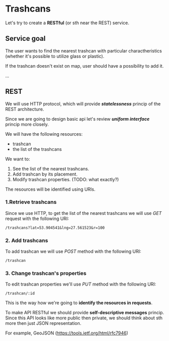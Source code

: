 
# Trashcans

Let's try to create a **RESTful** (or sth near the REST) service.

## Service goal

The user wants to find the nearest trashcan with particular charactheristics
(whether it's possible to utilize glass or plastic).

If the trashcan doesn't exist on map, user should have a possibility to add it.

...
## REST 

We will use HTTP protocol, which will provide __*statelessness*__ princip of the REST architecture.

Since we are going to design basic api let's review __*uniform interface*__ princip more closely.

We will have the following resources:
- trashcan
- the list of the trashcans

We want to:
1. See the list of the nearest trashcans.
2. Add trashcan by its placement.
3. Modify trashcan properties. (TODO: what exactly?)

The resources will be identified using URIs.

### 1.Retrieve trashcans 

Since we use HTTP, to get the list of the nearest trashcans we will use *GET* request with the following URI:

`/trashcans?lat=53.904541&lng=27.561523&r=100`

### 2. Add trashcans

To add trashcan we will use *POST* method with the following URI:

`/trashcan`

### 3. Change trashcan's properties

To edit trashcan properties we'll use *PUT* method with the following URI:

`/trashcan/:id`

This is the way how we're going to __identify the resources in requests__.

To make API RESTful we should provide __self-descriptive messages__ princip.
Since this API looks like more public then private, we should think about sth more then just JSON representation.

For example, GeoJSON (https://tools.ietf.org/html/rfc7946)
